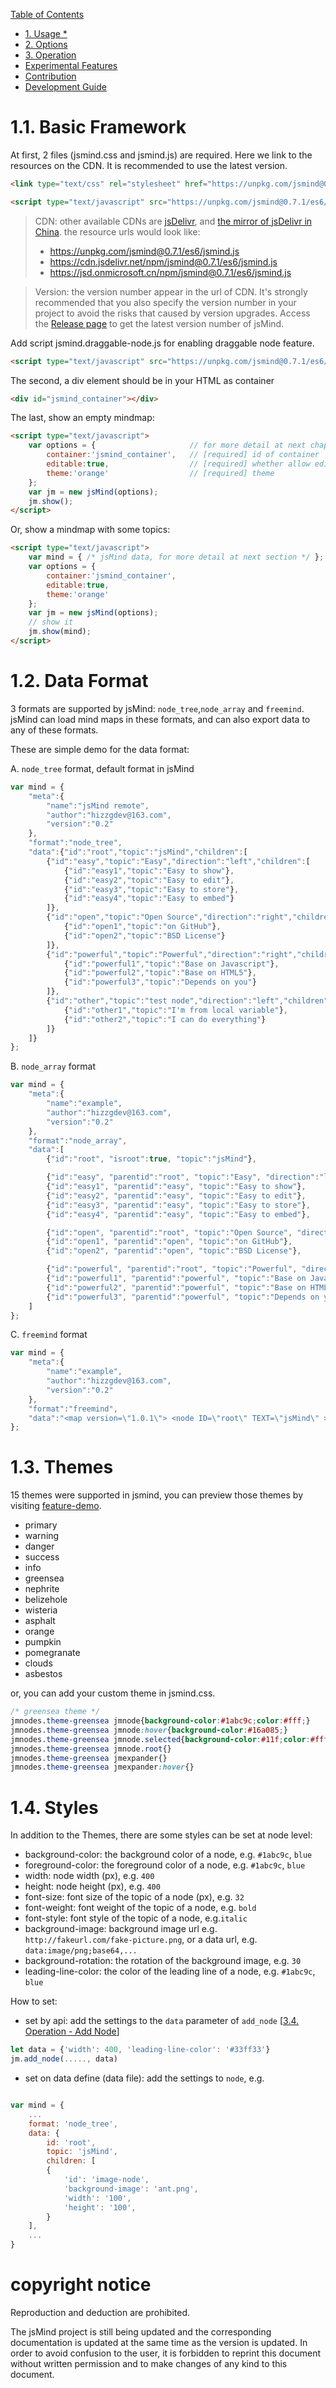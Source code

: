 [Table of Contents](index.md)

* [1. Usage *](1.usage.md)
* [2. Options](2.options.md)
* [3. Operation](3.operation.md)
* [Experimental Features](experimental-features.md)
* [Contribution](4.contribution.md)
* [Development Guide](5.development.md)

1.1. Basic Framework
===

At first, 2 files (jsmind.css and jsmind.js) are required. Here we link to the resources on the CDN. It is recommended to use the latest version.

```html
<link type="text/css" rel="stylesheet" href="https://unpkg.com/jsmind@0.7.1/style/jsmind.css" />

<script type="text/javascript" src="https://unpkg.com/jsmind@0.7.1/es6/jsmind.js"></script>

```
> CDN: other available CDNs are [jsDelivr](https://www.jsdelivr.com/package/npm/jsmind/), and [the mirror of jsDelivr in China](https://jsd.onmicrosoft.cn/npm/jsmind/). the resource urls would look like:
> - https://unpkg.com/jsmind@0.7.1/es6/jsmind.js
> - https://cdn.jsdelivr.net/npm/jsmind@0.7.1/es6/jsmind.js
> - https://jsd.onmicrosoft.cn/npm/jsmind@0.7.1/es6/jsmind.js

> Version: the version number appear in the url of CDN. It's strongly recommended that you also specify the version number in your project to avoid the risks that caused by version upgrades. Access the [Release page](https://github.com/hizzgdev/jsmind/releases) to get the latest version number of jsMind.

Add script jsmind.draggable-node.js for enabling draggable node feature.

```html
<script type="text/javascript" src="https://unpkg.com/jsmind@0.7.1/es6/jsmind.draggable-node.js"></script>
```

The second, a div element should be in your HTML as container

```html
<div id="jsmind_container"></div>
```

The last, show an empty mindmap:

```html
<script type="text/javascript">
    var options = {                     // for more detail at next chapter
        container:'jsmind_container',   // [required] id of container
        editable:true,                  // [required] whether allow edit or not
        theme:'orange'                  // [required] theme
    };
    var jm = new jsMind(options);
    jm.show();
</script>
```

Or, show a mindmap with some topics:

```html
<script type="text/javascript">
    var mind = { /* jsMind data, for more detail at next section */ };
    var options = {
        container:'jsmind_container',
        editable:true,
        theme:'orange'
    };
    var jm = new jsMind(options);
    // show it
    jm.show(mind);
</script>
```

1.2. Data Format
===

3 formats are supported by jsMind: `node_tree`,`node_array` and `freemind`. jsMind can load mind maps in these formats, and can also export data to any of these formats.

These are simple demo for the data format:

A. `node_tree` format, default format in jsMind

```javascript
var mind = {
    "meta":{
        "name":"jsMind remote",
        "author":"hizzgdev@163.com",
        "version":"0.2"
    },
    "format":"node_tree",
    "data":{"id":"root","topic":"jsMind","children":[
        {"id":"easy","topic":"Easy","direction":"left","children":[
            {"id":"easy1","topic":"Easy to show"},
            {"id":"easy2","topic":"Easy to edit"},
            {"id":"easy3","topic":"Easy to store"},
            {"id":"easy4","topic":"Easy to embed"}
        ]},
        {"id":"open","topic":"Open Source","direction":"right","children":[
            {"id":"open1","topic":"on GitHub"},
            {"id":"open2","topic":"BSD License"}
        ]},
        {"id":"powerful","topic":"Powerful","direction":"right","children":[
            {"id":"powerful1","topic":"Base on Javascript"},
            {"id":"powerful2","topic":"Base on HTML5"},
            {"id":"powerful3","topic":"Depends on you"}
        ]},
        {"id":"other","topic":"test node","direction":"left","children":[
            {"id":"other1","topic":"I'm from local variable"},
            {"id":"other2","topic":"I can do everything"}
        ]}
    ]}
};
```

B. `node_array` format

```javascript
var mind = {
    "meta":{
        "name":"example",
        "author":"hizzgdev@163.com",
        "version":"0.2"
    },
    "format":"node_array",
    "data":[
        {"id":"root", "isroot":true, "topic":"jsMind"},

        {"id":"easy", "parentid":"root", "topic":"Easy", "direction":"left"},
        {"id":"easy1", "parentid":"easy", "topic":"Easy to show"},
        {"id":"easy2", "parentid":"easy", "topic":"Easy to edit"},
        {"id":"easy3", "parentid":"easy", "topic":"Easy to store"},
        {"id":"easy4", "parentid":"easy", "topic":"Easy to embed"},

        {"id":"open", "parentid":"root", "topic":"Open Source", "direction":"right"},
        {"id":"open1", "parentid":"open", "topic":"on GitHub"},
        {"id":"open2", "parentid":"open", "topic":"BSD License"},

        {"id":"powerful", "parentid":"root", "topic":"Powerful", "direction":"right"},
        {"id":"powerful1", "parentid":"powerful", "topic":"Base on Javascript"},
        {"id":"powerful2", "parentid":"powerful", "topic":"Base on HTML5"},
        {"id":"powerful3", "parentid":"powerful", "topic":"Depends on you"},
    ]
};
```

C. `freemind` format

```javascript
var mind = {
    "meta":{
        "name":"example",
        "author":"hizzgdev@163.com",
        "version":"0.2"
    },
    "format":"freemind",
    "data":"<map version=\"1.0.1\"> <node ID=\"root\" TEXT=\"jsMind\" > <node ID=\"easy\" POSITION=\"left\" TEXT=\"Easy\" > <node ID=\"easy1\" TEXT=\"Easy to show\" /> <node ID=\"easy2\" TEXT=\"Easy to edit\" /> <node ID=\"easy3\" TEXT=\"Easy to store\" /> <node ID=\"easy4\" TEXT=\"Easy to embed\" /> </node> <node ID=\"open\" POSITION=\"right\" TEXT=\"Open Source\" > <node ID=\"open1\" TEXT=\"on GitHub\" /> <node ID=\"open2\" TEXT=\"BSD License\" /> </node> <node ID=\"powerful\" POSITION=\"right\" TEXT=\"Powerful\" > <node ID=\"powerful1\" TEXT=\"Base on Javascript\" /> <node ID=\"powerful2\" TEXT=\"Base on HTML5\" /> <node ID=\"powerful3\" TEXT=\"Depends on you\" /> </node> <node ID=\"other\" POSITION=\"left\" TEXT=\"test node\" > <node ID=\"other1\" TEXT=\"I'm from local variable\" /> <node ID=\"other2\" TEXT=\"I can do everything\" /> </node> </node> </map>"
};
```

1.3. Themes
===

15 themes were supported in jsmind, you can preview those themes by visiting [feature-demo](http://hizzgdev.github.io/jsmind/example/2_features.html).

+ primary
+ warning
+ danger
+ success
+ info
+ greensea
+ nephrite
+ belizehole
+ wisteria
+ asphalt
+ orange
+ pumpkin
+ pomegranate
+ clouds
+ asbestos

or, you can add your custom theme in jsmind.css.

```css
/* greensea theme */
jmnodes.theme-greensea jmnode{background-color:#1abc9c;color:#fff;}
jmnodes.theme-greensea jmnode:hover{background-color:#16a085;}
jmnodes.theme-greensea jmnode.selected{background-color:#11f;color:#fff;}
jmnodes.theme-greensea jmnode.root{}
jmnodes.theme-greensea jmexpander{}
jmnodes.theme-greensea jmexpander:hover{}
```

1.4. Styles
===

In addition to the Themes, there are some styles can be set at node level:

* background-color: the background color of a node, e.g. `#1abc9c`, `blue`
* foreground-color: the foreground color of a node, e.g. `#1abc9c`, `blue`
* width: node width (px), e.g. `400`
* height: node height (px), e.g. `400`
* font-size: font size of the topic of a node (px), e.g. `32`
* font-weight: font weight of the topic of a node, e.g. `bold`
* font-style: font style of the topic of a node, e.g.`italic`
* background-image: background image url e.g. `http://fakeurl.com/fake-picture.png`, or a data url, e.g. `data:image/png;base64,...`
* background-rotation: the rotation of the background image, e.g. `30`
* leading-line-color: the color of the leading line of a node, e.g. `#1abc9c`, `blue`

How to set:

* set by api: add the settings to the `data` parameter of `add_node` [[3.4. Operation - Add Node](3.operation.md)]
 

```javascript
let data = {'width': 400, 'leading-line-color': '#33ff33'}
jm.add_node(....., data)
```

* set on data define (data file): add the settings to `node`, e.g.

```javascript

var mind = {
    ...
    format: 'node_tree',
    data: {
        id: 'root',
        topic: 'jsMind',
        children: [
        {
            'id': 'image-node',
            'background-image': 'ant.png',
            'width': '100',
            'height': '100',
        }
    ],
    ...
}
```
copyright notice
===

Reproduction and deduction are prohibited.

The jsMind project is still being updated and the corresponding documentation is updated at the same time as the version is updated. In order to avoid confusion to the user, it is forbidden to reprint this document without written permission and to make changes of any kind to this document.

